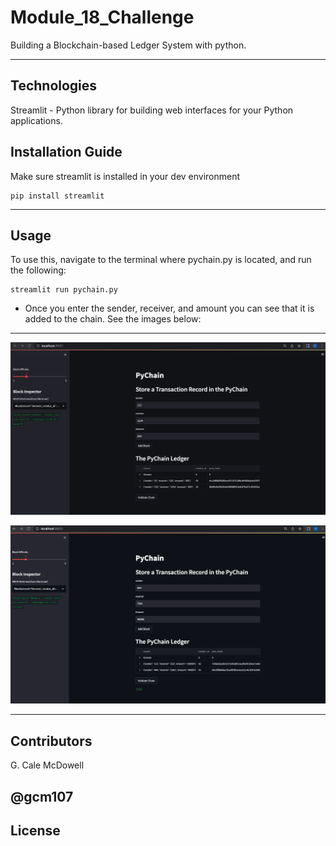 # Module_18_Challenge
Building a Blockchain-based Ledger System with python.


---

## Technologies
Streamlit - Python library for building web interfaces for your Python applications.




## Installation Guide

Make sure streamlit is installed in your dev environment

```
pip install streamlit
```
---

## Usage

To use this, navigate to the terminal where pychain.py is located, and run the following: 
```
streamlit run pychain.py
```
* Once you enter the sender, receiver, and amount you can see that it is added to the chain. See the images below:
----
![Webapp](Webapp.png)

![DropdownValidation](DropdownValidation.png)

----

## Contributors

G. Cale McDowell

@gcm107
---

## License